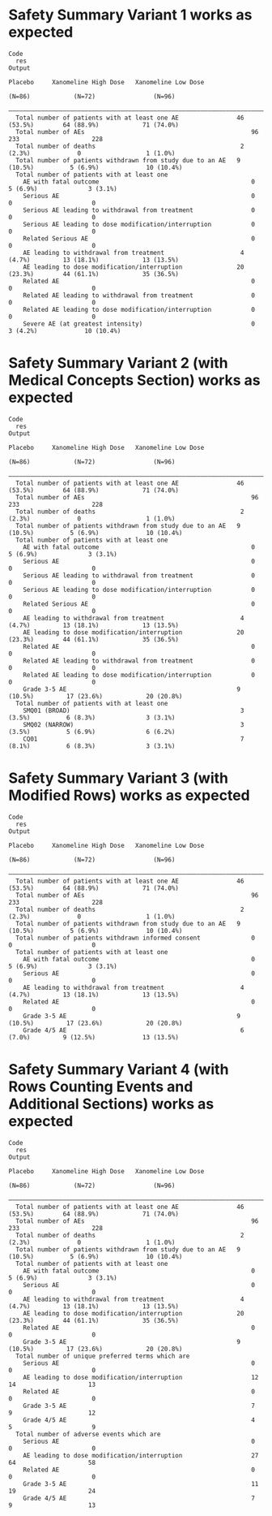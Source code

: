 # Safety Summary Variant 1 works as expected

    Code
      res
    Output
                                                                    Placebo     Xanomeline High Dose   Xanomeline Low Dose
                                                                     (N=86)            (N=72)                (N=96)       
      ————————————————————————————————————————————————————————————————————————————————————————————————————————————————————
      Total number of patients with at least one AE                46 (53.5%)        64 (88.9%)            71 (74.0%)     
      Total number of AEs                                              96               233                    228        
      Total number of deaths                                        2 (2.3%)             0                  1 (1.0%)      
      Total number of patients withdrawn from study due to an AE   9 (10.5%)          5 (6.9%)             10 (10.4%)     
      Total number of patients with at least one                                                                          
        AE with fatal outcome                                          0              5 (6.9%)              3 (3.1%)      
        Serious AE                                                     0                 0                      0         
        Serious AE leading to withdrawal from treatment                0                 0                      0         
        Serious AE leading to dose modification/interruption           0                 0                      0         
        Related Serious AE                                             0                 0                      0         
        AE leading to withdrawal from treatment                     4 (4.7%)         13 (18.1%)            13 (13.5%)     
        AE leading to dose modification/interruption               20 (23.3%)        44 (61.1%)            35 (36.5%)     
        Related AE                                                     0                 0                      0         
        Related AE leading to withdrawal from treatment                0                 0                      0         
        Related AE leading to dose modification/interruption           0                 0                      0         
        Severe AE (at greatest intensity)                              0              3 (4.2%)             10 (10.4%)     

# Safety Summary Variant 2 (with Medical Concepts Section) works as expected

    Code
      res
    Output
                                                                    Placebo     Xanomeline High Dose   Xanomeline Low Dose
                                                                     (N=86)            (N=72)                (N=96)       
      ————————————————————————————————————————————————————————————————————————————————————————————————————————————————————
      Total number of patients with at least one AE                46 (53.5%)        64 (88.9%)            71 (74.0%)     
      Total number of AEs                                              96               233                    228        
      Total number of deaths                                        2 (2.3%)             0                  1 (1.0%)      
      Total number of patients withdrawn from study due to an AE   9 (10.5%)          5 (6.9%)             10 (10.4%)     
      Total number of patients with at least one                                                                          
        AE with fatal outcome                                          0              5 (6.9%)              3 (3.1%)      
        Serious AE                                                     0                 0                      0         
        Serious AE leading to withdrawal from treatment                0                 0                      0         
        Serious AE leading to dose modification/interruption           0                 0                      0         
        Related Serious AE                                             0                 0                      0         
        AE leading to withdrawal from treatment                     4 (4.7%)         13 (18.1%)            13 (13.5%)     
        AE leading to dose modification/interruption               20 (23.3%)        44 (61.1%)            35 (36.5%)     
        Related AE                                                     0                 0                      0         
        Related AE leading to withdrawal from treatment                0                 0                      0         
        Related AE leading to dose modification/interruption           0                 0                      0         
        Grade 3-5 AE                                               9 (10.5%)         17 (23.6%)            20 (20.8%)     
      Total number of patients with at least one                                                                          
        SMQ01 (BROAD)                                               3 (3.5%)          6 (8.3%)              3 (3.1%)      
        SMQ02 (NARROW)                                              3 (3.5%)          5 (6.9%)              6 (6.2%)      
        CQ01                                                        7 (8.1%)          6 (8.3%)              3 (3.1%)      

# Safety Summary Variant 3 (with Modified Rows) works as expected

    Code
      res
    Output
                                                                    Placebo     Xanomeline High Dose   Xanomeline Low Dose
                                                                     (N=86)            (N=72)                (N=96)       
      ————————————————————————————————————————————————————————————————————————————————————————————————————————————————————
      Total number of patients with at least one AE                46 (53.5%)        64 (88.9%)            71 (74.0%)     
      Total number of AEs                                              96               233                    228        
      Total number of deaths                                        2 (2.3%)             0                  1 (1.0%)      
      Total number of patients withdrawn from study due to an AE   9 (10.5%)          5 (6.9%)             10 (10.4%)     
      Total number of patients withdrawn informed consent              0                 0                      0         
      Total number of patients with at least one                                                                          
        AE with fatal outcome                                          0              5 (6.9%)              3 (3.1%)      
        Serious AE                                                     0                 0                      0         
        AE leading to withdrawal from treatment                     4 (4.7%)         13 (18.1%)            13 (13.5%)     
        Related AE                                                     0                 0                      0         
        Grade 3-5 AE                                               9 (10.5%)         17 (23.6%)            20 (20.8%)     
        Grade 4/5 AE                                                6 (7.0%)         9 (12.5%)             13 (13.5%)     

# Safety Summary Variant 4 (with Rows Counting Events and Additional Sections) works as expected

    Code
      res
    Output
                                                                    Placebo     Xanomeline High Dose   Xanomeline Low Dose
                                                                     (N=86)            (N=72)                (N=96)       
      ————————————————————————————————————————————————————————————————————————————————————————————————————————————————————
      Total number of patients with at least one AE                46 (53.5%)        64 (88.9%)            71 (74.0%)     
      Total number of AEs                                              96               233                    228        
      Total number of deaths                                        2 (2.3%)             0                  1 (1.0%)      
      Total number of patients withdrawn from study due to an AE   9 (10.5%)          5 (6.9%)             10 (10.4%)     
      Total number of patients with at least one                                                                          
        AE with fatal outcome                                          0              5 (6.9%)              3 (3.1%)      
        Serious AE                                                     0                 0                      0         
        AE leading to withdrawal from treatment                     4 (4.7%)         13 (18.1%)            13 (13.5%)     
        AE leading to dose modification/interruption               20 (23.3%)        44 (61.1%)            35 (36.5%)     
        Related AE                                                     0                 0                      0         
        Grade 3-5 AE                                               9 (10.5%)         17 (23.6%)            20 (20.8%)     
      Total number of unique preferred terms which are                                                                    
        Serious AE                                                     0                 0                      0         
        AE leading to dose modification/interruption                   12                14                    13         
        Related AE                                                     0                 0                      0         
        Grade 3-5 AE                                                   7                 9                     12         
        Grade 4/5 AE                                                   4                 5                      9         
      Total number of adverse events which are                                                                            
        Serious AE                                                     0                 0                      0         
        AE leading to dose modification/interruption                   27                64                    58         
        Related AE                                                     0                 0                      0         
        Grade 3-5 AE                                                   11                19                    24         
        Grade 4/5 AE                                                   7                 9                     13         

